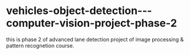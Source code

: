 # vehicles-object-detection---computer-vision-project-phase-2
this is phase 2 of advanced lane detection project of image processing &amp; pattern recognetion course.
